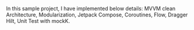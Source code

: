 In this sample project, I have implemented below details: MVVM clean Architecture, Modularization, Jetpack Compose, Coroutines, Flow, Dragger Hilt, Unit Test with mockK.
